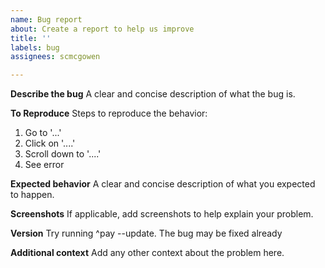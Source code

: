 ```yaml
---
name: Bug report
about: Create a report to help us improve
title: ''
labels: bug
assignees: scmcgowen

---
```


**Describe the bug**
A clear and concise description of what the bug is.

**To Reproduce**
Steps to reproduce the behavior:
1. Go to '...'
2. Click on '....'
3. Scroll down to '....'
4. See error

**Expected behavior**
A clear and concise description of what you expected to happen.

**Screenshots**
If applicable, add screenshots to help explain your problem.

**Version**
Try running ^pay --update. The bug may be fixed already

**Additional context**
Add any other context about the problem here.
